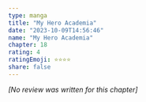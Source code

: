 ```yaml
---
type: manga
title: "My Hero Academia"
date: "2023-10-09T14:56:46"
name: "My Hero Academia"
chapter: 18
rating: 4
ratingEmoji: ⭐️⭐️⭐️⭐️
share: false
---
```


_[No review was written for this chapter]_
